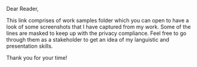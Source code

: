 
Dear Reader,

This link comprises of work samples folder which you can open to have a look of some screenshots that I have captured from my work. Some of the lines are masked to keep up with the privacy compliance. Feel free to go through them as a stakeholder to get an idea of my languistic and presentation skills.

Thank you for your time!
